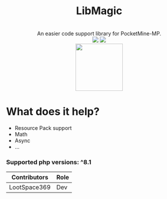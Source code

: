 <div align="center">
    <h1>LibMagic</h1>
    <br>
    <a>An easier code support library for PocketMine-MP.</a>
    <br>
    <img src="https://img.shields.io/badge/author-LootSpace369-blue">
    <img src="https://img.shields.io/badge/feature-utilities-purple">
    <br>
    <img src="icon.gif" height=128px>
</div>

# What does it help?
- Resource Pack support
- Math
- Async
- ...

### Supported php versions: ^8.1

| Contributors| Role |
| --- | ---|
| LootSpace369 | Dev |
